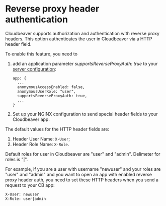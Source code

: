 # Reverse proxy header authentication

Cloudbeaver supports authorization and authentication with reverse proxy headers.
This option authenticates the user in Cloudbeaver via a HTTP header field.

To enable this feature, you need to 
1. add an application parameter _supportsReverseProxyAuth: true_ to your [server configuration](https://github.com/dbeaver/cloudbeaver/wiki/Server-configuration):

       app: {
         ...
         anonymousAccessEnabled: false,
         anonymousUserRole: "user",
         supportsReverseProxyAuth: true,
         ...
       }

2. Set up your NGINX configuration to send special header fields to your Cloudbeaver app.

The default values for the HTTP header fields are:
1. Header User Name: `X-User`;
2. Header Role Name: `X-Role`.
	
Default roles for user in Cloudbeaver are "user" and "admin".
Delimeter for roles is "|".

For example, if you are a user with username "newuser" and your roles are "user" and "admin" and you want to open an app with enabled reverse proxy header auth, 
you need to set these HTTP headers when you send a request to your CB app:

	X-User: newuser
	X-Role: user|admin